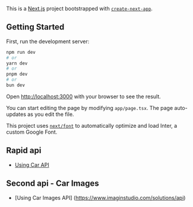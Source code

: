 This is a [Next.js](https://nextjs.org/) project bootstrapped with [`create-next-app`](https://github.com/vercel/next.js/tree/canary/packages/create-next-app).

## Getting Started

First, run the development server:

```bash
npm run dev
# or
yarn dev
# or
pnpm dev
# or
bun dev
```

Open [http://localhost:3000](http://localhost:3000) with your browser to see the result.

You can start editing the page by modifying `app/page.tsx`. The page auto-updates as you edit the file.

This project uses [`next/font`](https://nextjs.org/docs/basic-features/font-optimization) to automatically optimize and load Inter, a custom Google Font.

## Rapid api
- [Using Car API](https://rapidapi.com/apininjas/api/cars-by-api-ninjas/playground/apiendpoint_751d3e33-1f5a-4a8b-afda-f78ffa2219c2)

## Second api - Car Images
- [Using Car Images API] (https://www.imaginstudio.com/solutions/api)